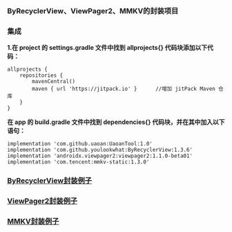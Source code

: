 ### ByRecyclerView、ViewPager2、MMKV的封装项目

### 集成
 **1.在 project 的 settings.gradle 文件中找到 allprojects{} 代码块添加以下代码：** 

```
allprojects {
    repositories {
        mavenCentral()
        maven { url 'https://jitpack.io' }      //增加 jitPack Maven 仓库
    }
}
```
 **在 app 的 build.gradle 文件中找到 dependencies{} 代码块，并在其中加入以下语句：** 

```
implementation 'com.github.uaoan:UaoanTool:1.0'
implementation 'com.github.youlookwhat:ByRecyclerView:1.3.6'
implementation 'androidx.viewpager2:viewpager2:1.1.0-beta01'
implementation 'com.tencent:mmkv-static:1.3.0'
```

### [ByRecyclerView封装例子](https://github.com/uaoan/UaoanTool/blob/master/UaoanLibrary/src/main/java/com/uaoanlao/uaoanlibrary/RecyclerView/UaoanByRecyclerView.java)
### [ViewPager2封装例子](https://github.com/uaoan/UaoanTool/blob/master/UaoanLibrary/src/main/java/com/uaoanlao/uaoanlibrary/ViewPager2/UaoanViewPager2.java)
### [MMKV封装例子](https://github.com/uaoan/UaoanTool/blob/master/UaoanLibrary/src/main/java/com/uaoanlao/uaoanlibrary/UaoanMMKV.java)

